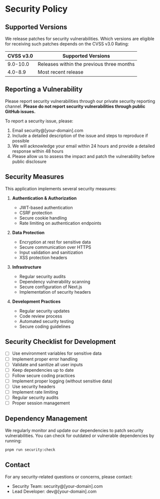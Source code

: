 # Security Policy

## Supported Versions

We release patches for security vulnerabilities. Which versions are eligible for receiving such patches depends on the CVSS v3.0 Rating:

| CVSS v3.0 | Supported Versions                        |
| --------- | ---------------------------------------- |
| 9.0-10.0  | Releases within the previous three months |
| 4.0-8.9   | Most recent release                      |

## Reporting a Vulnerability

Please report security vulnerabilities through our private security reporting channel. **Please do not report security vulnerabilities through public GitHub issues.**

To report a security issue, please:

1. Email security@[your-domain].com
2. Include a detailed description of the issue and steps to reproduce if possible
3. We will acknowledge your email within 24 hours and provide a detailed response within 48 hours
4. Please allow us to assess the impact and patch the vulnerability before public disclosure

## Security Measures

This application implements several security measures:

1. **Authentication & Authorization**
   - JWT-based authentication
   - CSRF protection
   - Secure cookie handling
   - Rate limiting on authentication endpoints

2. **Data Protection**
   - Encryption at rest for sensitive data
   - Secure communication over HTTPS
   - Input validation and sanitization
   - XSS protection headers

3. **Infrastructure**
   - Regular security audits
   - Dependency vulnerability scanning
   - Secure configuration of Next.js
   - Implementation of security headers

4. **Development Practices**
   - Regular security updates
   - Code review process
   - Automated security testing
   - Secure coding guidelines

## Security Checklist for Development

- [ ] Use environment variables for sensitive data
- [ ] Implement proper error handling
- [ ] Validate and sanitize all user inputs
- [ ] Keep dependencies up to date
- [ ] Follow secure coding practices
- [ ] Implement proper logging (without sensitive data)
- [ ] Use security headers
- [ ] Implement rate limiting
- [ ] Regular security audits
- [ ] Proper session management

## Dependency Management

We regularly monitor and update our dependencies to patch security vulnerabilities. You can check for outdated or vulnerable dependencies by running:

```bash
pnpm run security:check
```

## Contact

For any security-related questions or concerns, please contact:
- Security Team: security@[your-domain].com
- Lead Developer: dev@[your-domain].com
